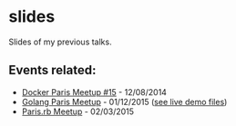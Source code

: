 # slides
Slides of my previous talks.

## Events related:
* [Docker Paris Meetup #15](http://www.meetup.com/Docker-Paris/events/218574773/) - 12/08/2014
* [Golang Paris Meetup](http://www.meetup.com/Golang-Paris/events/219534237/) - 01/12/2015
([see live demo files](https://github.com/folieadrien/docker-example))
* [Paris.rb Meetup](https://www.rubyparis.org/) - 02/03/2015

